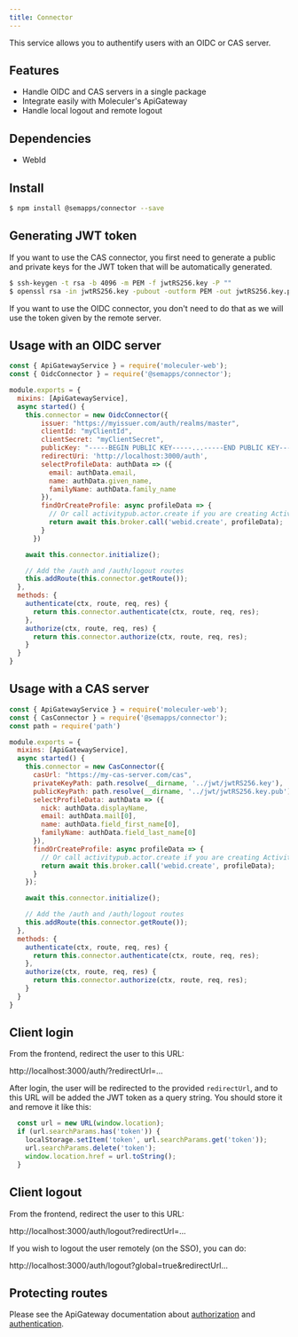 ```yaml
---
title: Connector
---
```


This service allows you to authentify users with an OIDC or CAS server.

## Features

- Handle OIDC and CAS servers in a single package
- Integrate easily with Moleculer's ApiGateway
- Handle local logout and remote logout

## Dependencies

- WebId

## Install

```bash
$ npm install @semapps/connector --save
```

## Generating JWT token

If you want to use the CAS connector, you first need to generate a public and private keys for the JWT token that will be automatically generated.

```bash
$ ssh-keygen -t rsa -b 4096 -m PEM -f jwtRS256.key -P ""
$ openssl rsa -in jwtRS256.key -pubout -outform PEM -out jwtRS256.key.pub
```

If you want to use the OIDC connector, you don't need to do that as we will use the token given by the remote server.

## Usage with an OIDC server

```js
const { ApiGatewayService } = require('moleculer-web');
const { OidcConnector } = require('@semapps/connector');

module.exports = {
  mixins: [ApiGatewayService],
  async started() {
    this.connector = new OidcConnector({
        issuer: "https://myissuer.com/auth/realms/master",
        clientId: "myClientId",
        clientSecret: "myClientSecret",
        publicKey: "-----BEGIN PUBLIC KEY-----...-----END PUBLIC KEY-----",
        redirectUri: 'http://localhost:3000/auth',
        selectProfileData: authData => ({
          email: authData.email,
          name: authData.given_name,
          familyName: authData.family_name
        }),
        findOrCreateProfile: async profileData => {
          // Or call activitypub.actor.create if you are creating ActivityPub actors directly
          return await this.broker.call('webid.create', profileData);
        }
      })

    await this.connector.initialize();

    // Add the /auth and /auth/logout routes
    this.addRoute(this.connector.getRoute());
  },
  methods: {
    authenticate(ctx, route, req, res) {
      return this.connector.authenticate(ctx, route, req, res);
    },
    authorize(ctx, route, req, res) {
      return this.connector.authorize(ctx, route, req, res);
    }
  }
}
```

## Usage with a CAS server

```js
const { ApiGatewayService } = require('moleculer-web');
const { CasConnector } = require('@semapps/connector');
const path = require('path')

module.exports = {
  mixins: [ApiGatewayService],
  async started() {
    this.connector = new CasConnector({
      casUrl: "https://my-cas-server.com/cas",
      privateKeyPath: path.resolve(__dirname, '../jwt/jwtRS256.key'),
      publicKeyPath: path.resolve(__dirname, '../jwt/jwtRS256.key.pub'),
      selectProfileData: authData => ({
        nick: authData.displayName,
        email: authData.mail[0],
        name: authData.field_first_name[0],
        familyName: authData.field_last_name[0]
      }),
      findOrCreateProfile: async profileData => {
        // Or call activitypub.actor.create if you are creating ActivityPub actors directly
        return await this.broker.call('webid.create', profileData);
      }
    });

    await this.connector.initialize();

    // Add the /auth and /auth/logout routes
    this.addRoute(this.connector.getRoute());
  },
  methods: {
    authenticate(ctx, route, req, res) {
      return this.connector.authenticate(ctx, route, req, res);
    },
    authorize(ctx, route, req, res) {
      return this.connector.authorize(ctx, route, req, res);
    }
  }
}
```

## Client login

From the frontend, redirect the user to this URL:

http://localhost:3000/auth/?redirectUrl=...

After login, the user will be redirected to the provided `redirectUrl`, and to this URL will be added the JWT token as a query string. You should store it and remove it like this:

```js
  const url = new URL(window.location);
  if (url.searchParams.has('token')) {
    localStorage.setItem('token', url.searchParams.get('token'));
    url.searchParams.delete('token');
    window.location.href = url.toString();
  }
```

## Client logout

From the frontend, redirect the user to this URL:

http://localhost:3000/auth/logout?redirectUrl=...

If you wish to logout the user remotely (on the SSO), you can do:

http://localhost:3000/auth/logout?global=true&redirectUrl...

## Protecting routes

Please see the ApiGateway documentation about [authorization](https://moleculer.services/docs/0.14/moleculer-web.html#Authorization) and [authentication](https://moleculer.services/docs/0.14/moleculer-web.html#Authentication).
